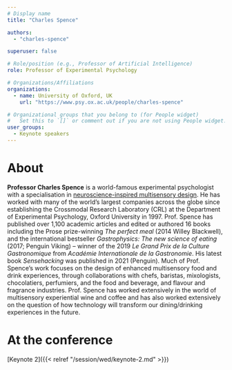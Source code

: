 ```yaml
---
# Display name
title: "Charles Spence"

authors:
  - "charles-spence"

superuser: false

# Role/position (e.g., Professor of Artificial Intelligence)
role: Professor of Experimental Psychology

# Organizations/Affiliations
organizations:
  - name: University of Oxford, UK
    url: "https://www.psy.ox.ac.uk/people/charles-spence"

# Organizational groups that you belong to (for People widget)
#   Set this to `[]` or comment out if you are not using People widget.
user_groups:
  - Keynote speakers
---
```


# About

**Professor Charles Spence** is a world-famous experimental psychologist with a specialisation in [neuroscience-inspired multisensory design](https://vimeo.com/170509976). He has worked with many of the world’s largest companies across the globe since establishing the Crossmodal Research Laboratory (CRL) at the Department of Experimental Psychology, Oxford University in 1997. Prof. Spence has published over 1,100 academic articles and edited or authored 16 books including the Prose prize-winning _The perfect meal_ (2014 Willey Blackwell), and the international bestseller _Gastrophysics: The new science of eating_ (2017; Penguin Viking) – winner of the 2019 _Le Grand Prix de la Culture Gastronomique_ from _Académie Internationale de la Gastronomie_. His latest book _Sensehacking_ was published in 2021 (Penguin). Much of Prof. Spence’s work focuses on the design of enhanced multisensory food and drink experiences, through collaborations with chefs, baristas, mixologists, chocolatiers, perfumiers, and the food and beverage, and flavour and fragrance industries. Prof. Spence has worked extensively in the world of multisensory experiential wine and coffee and has also worked extensively on the question of how technology will transform our dining/drinking experiences in the future.

# At the conference

<!-- - [**Keynote 2:** *"Transfert de formes / Transfert de sens (Transfer of forms, transfer of meaning)"*]({{< relref "/session/wed/keynote-2.md">}}) -->

[Keynote 2]({{< relref "/session/wed/keynote-2.md" >}})
